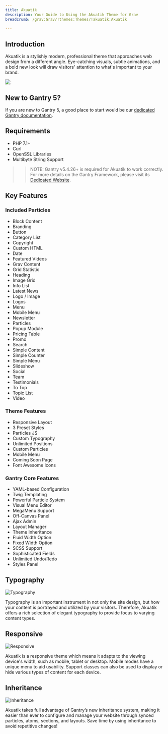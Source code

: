 ```yaml
---
title: Akuatik
description: Your Guide to Using the Akuatik Theme for Grav
breadcrumb: /grav:Grav/!themes:Themes/!akuatik:Akuatik

---
```


Introduction
-----

Akuatik is a stylishly modern, professional theme that approaches web design from a different angle. Eye-catching visuals, subtle animations, and a bold new look will draw visitors' attention to what's important to your brand.

![](assets/akuatik.jpg)

New to Gantry 5?
-----
If you are new to Gantry 5, a good place to start would be our [dedicated Gantry documentation](http://docs.gantry.org).

Requirements
-----

* PHP 7.1+
* Curl
* OpenSSL Libraries
* Multibyte String Support

>> NOTE: Gantry v5.4.26+ is required for Akuatik to work correctly. For more details on the Gantry Framework, please visit its [Dedicated Website](http://gantry.org).

Key Features
-----


### Included Particles

* Block Content
* Branding
* Button
* Category List
* Copyright
* Custom HTML
* Date
* Featured Videos
* Grav Content
* Grid Statistic
* Heading
* Image Grid
* Info List
* Latest News
* Logo / Image
* Logos
* Menu
* Mobile Menu
* Newsletter
* Particles
* Popup Module
* Pricing Table
* Promo
* Search
* Simple Content
* Simple Counter
* Simple Menu
* Slideshow
* Social
* Team
* Testimonials
* To Top
* Topic List
* Video 

### Theme Features

* Responsive Layout
* 3 Preset Styles
* Particles JS
* Custom Typography
* Unlimited Positions
* Custom Particles
* Mobile Menu
* Coming Soon Page
* Font Awesome Icons 

### Gantry Core Features

* YAML-based Configuration
* Twig Templating
* Powerful Particle System
* Visual Menu Editor
* MegaMenu Support
* Off-Canvas Panel
* Ajax Admin
* Layout Manager
* Theme Inheritance
* Fluid Width Option
* Fixed Width Option
* SCSS Support
* Sophisticated Fields
* Unlimited Undo/Redo
* Styles Panel

## Typography

![Typography](assets/ft-2.jpg)

Typography is an important instrument in not only the site design, but how your content is portrayed and utilized by your visitors. Therefore, Akuatik offers a rich selection of elegant typography to provide focus to varying content types.

## Responsive

![Responsive](assets/ft-3.jpg)

Akuatik is a responsive theme which means it adapts to the viewing device's width, such as mobile, tablet or desktop. Mobile modes have a unique menu to aid usability. Support classes can also be used to display or hide various types of content for each device.

## Inheritance

![Inheritance](assets/ft-4.jpg)

Akuatik takes full advantage of Gantry’s new inheritance system, making it easier than ever to configure and manage your website through synced particles, atoms, sections, and layouts. Save time by using inheritance to avoid repetitive changes!
